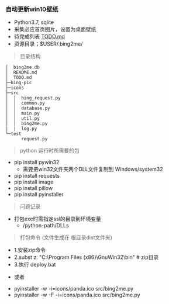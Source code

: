 ### 自动更新win10壁纸

* Python3.7, sqlite
* 采集必应首页图片，设置为桌面壁纸
* 待完成列表 [TODO.md](https://github.com/ncwtf/bing2me/blob/master/TODO.md)
* 资源目录；$USER/.bing2me/

> 目录结构
```
│  bing2me.db
│  README.md
│  TODO.md
├─bing-pic
├─icons
├─src
│  │  bing_request.py
│  │  common.py
│  │  database.py
│  │  main.py
│  │  util.py
│  │  bing2me.py
|  |  log.py
└─test
      request.py
```

> python 运行时所需要的包
* pip install pywin32
  * 需要把win32文件夹两个DLL文件复制到 Windows/system32
* pip install requests
* pip install image
* pip install pillow
* pip install pyinstaller

> 问题记录
* 打包exe时需指定ssl的目录到环境变量
  * /python-path/DLLs
  
> 打包命令 (文件生成在 根目录dist文件夹)
* 1.安装zip命令 
* 2.subst z: "C:\Program Files (x86)\GnuWin32\bin" # zip目录 
* 3.执行 deploy.bat
- 或者
* pyinstaller -w -i=icons/panda.ico src/bing2me.py
* pyinstaller -w -F -i=icons/panda.ico src/bing2me.py
